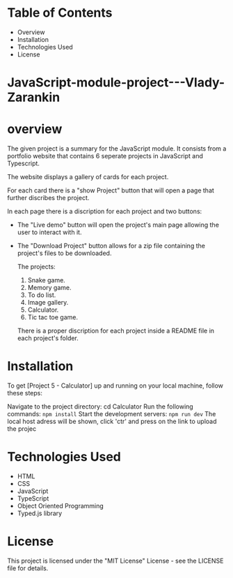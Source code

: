 # Table of Contents
- Overview
- Installation
- Technologies Used
- License

# JavaScript-module-project---Vlady-Zarankin
# overview
The given project is a summary for the JavaScript module.
It consists from a portfolio website that contains 6 seperate projects in JavaScript and Typescript.

The website displays a gallery of cards for each project.

For each card there is a "show Project" button that will open a page that further discribes the project.

In each page there is a discription for each project and two buttons:

- The "Live demo" button will open the project's main page allowing the user to interact with it.
- The "Download Project" button allows for a zip file containing the project's files to be downloaded.

  The projects:

  1. Snake game.
  2. Memory game.
  3. To do list.
  4. Image gallery.
  5. Calculator.
  6. Tic tac toe game.
 
  There is a proper discription for each project inside a README file in each project's folder.

# Installation
To get [Project 5 - Calculator] up and running on your local machine, follow these steps:

Navigate to the project directory: cd Calculator
Run the following commands:
`npm install`
Start the development servers:
`npm run dev`
The local host adress will be shown, click 'ctr' and press on the link to upload the projec

# Technologies Used
- HTML
- CSS
- JavaScript
- TypeScript
- Object Oriented Programming
- Typed.js library

# License
This project is licensed under the "MIT License" License - see the LICENSE file for details.


  




